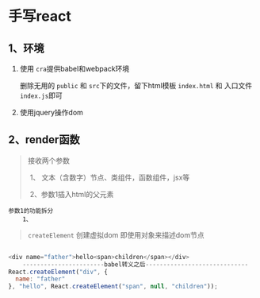 # 手写react

## 1、环境

1. 使用 `cra`提供babel和webpack环境

    删除无用的 `public` 和 `src`下的文件，留下html模板 `index.html` 和 入口文件 `index.js`即可

1. 使用jquery操作dom

## 2、render函数

>  接收两个参数 
>
> ​	1、 文本（含数字）节点、类组件，函数组件，jsx等
>
> ​	2、参数1插入html的父元素

```
参数1的功能拆分
	1、
```

> `createElement` 创建虚拟dom 即使用对象来描述dom节点

```javascript

<div name="father">hello<span>children</span></div>
    -----------------------babel转义之后-----------------------------
React.createElement("div", {
  name: "father"
}, "hello", React.createElement("span", null, "children"));
```

